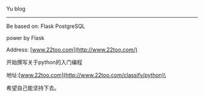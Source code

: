 Yu blog 

---

Be based on: Flask PostgreSQL

power by Flask


Address: [www.22too.com](http://www.22too.com/)

开始撰写关于python的入门编程

地址:[www.22too.com](http://www.22too.com/classify/python)\

希望自己能坚持下去。

